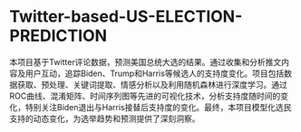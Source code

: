 # Twitter-based-US-ELECTION-PREDICTION
本项目基于Twitter评论数据，预测美国总统大选的结果。通过收集和分析推文内容及用户互动，追踪Biden、Trump和Harris等候选人的支持度变化。项目包括数据获取、预处理、关键词提取、情感分析以及利用随机森林进行深度学习。通过ROC曲线、混淆矩阵、时间序列图等先进的可视化技术，分析支持度随时间的变化，特别关注Biden退出与Harris接替后支持度的变化。最终，本项目模型化选民支持的动态变化，为选举趋势和预测提供了深刻洞察。
